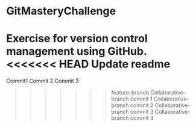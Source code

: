   # GitMasteryChallenge
Exercise for version control management using GitHub.
<<<<<<< HEAD
Update readme
=======
Commit1
Commit 2
Commit 3
>>>>>>> feature-branch
Collaborative-branch commit 1
Collaborative-branch commit 2
Collaborative-branch commit 3
Collaborative-branch commit 4
